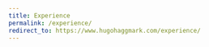 ```yaml
---
title: Experience
permalink: /experience/
redirect_to: https://www.hugohaggmark.com/experience/
---
```

